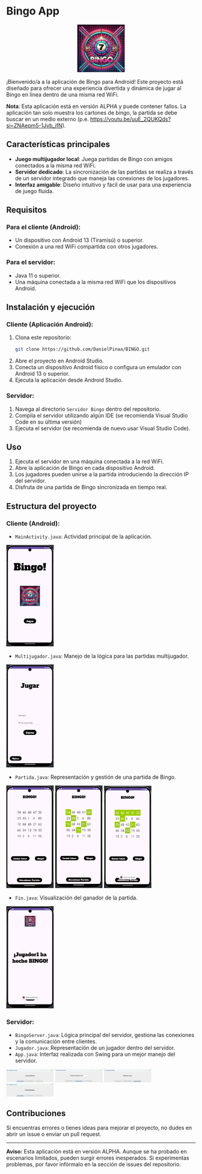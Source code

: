 # Bingo App 
<p align="center">
  <img src="readmeImages/logo.png" width="25%" height="25%">
</p>
¡Bienvenido/a a la aplicación de Bingo para Android! Este proyecto está diseñado para ofrecer una experiencia divertida y dinámica de jugar al Bingo en línea dentro de una misma red WiFi.

**Nota**: Esta aplicación está en versión ALPHA y puede contener fallos. La aplicación tan solo muestra los cartones de bingo, la partida se debe buscar en un medio externo (p.e. https://youtu.be/uuE_2QUKQds?si=ZNAepm5-1Jvb_ifN).

## Características principales

- **Juego multijugador local**: Juega partidas de Bingo con amigos conectados a la misma red WiFi.
- **Servidor dedicado**: La sincronización de las partidas se realiza a través de un servidor integrado que maneja las conexiones de los jugadores.
- **Interfaz amigable**: Diseño intuitivo y fácil de usar para una experiencia de juego fluida.

## Requisitos

### Para el cliente (Android):

- Un dispositivo con Android 13 (Tiramisú) o superior.
- Conexión a una red WiFi compartida con otros jugadores.

### Para el servidor:

- Java 11 o superior.
- Una máquina conectada a la misma red WiFi que los dispositivos Android.

## Instalación y ejecución

### Cliente (Aplicación Android):

1. Clona este repositorio:
   ```bash
   git clone https://github.com/DanielPinaa/BINGO.git
   ```
2. Abre el proyecto en Android Studio.
3. Conecta un dispositivo Android físico o configura un emulador con Android 13 o superior.
4. Ejecuta la aplicación desde Android Studio.

### Servidor:

1. Navega al directorio `Servidor Bingo` dentro del repositorio.
2. Compila el servidor utilizando algún IDE (se recomienda Visual Studio Code en su última versión)
3. Ejecuta el servidor (se recomienda de nuevo usar Visual Studio Code).

## Uso

1. Ejecuta el servidor en una máquina conectada a la red WiFi.
2. Abre la aplicación de Bingo en cada dispositivo Android.
3. Los jugadores pueden unirse a la partida introduciendo la dirección IP del servidor.
4. Disfruta de una partida de Bingo sincronizada en tiempo real.

## Estructura del proyecto

### Cliente (Android):

- `MainActivity.java`: Actividad principal de la aplicación.
<img src="readmeImages/menu_bingo.png" width="25%" height="25%">

- `Multijugador.java`: Manejo de la lógica para las partidas multijugador.
<img src="readmeImages/menu_jugar.png" width="25%" height="25%">

- `Partida.java`: Representación y gestión de una partida de Bingo.

<img src="readmeImages/bingo_vacio.png" width="25%" height="25%"> <img src="readmeImages/bingo_a_medias.png" width="25%" height="25%">
<img src="readmeImages/bingo_linea.png" width="25%" height="25%">


- `Fin.java`: Visualización del ganador de la partida.
<img src="readmeImages/bingo_completo.png" width="25%" height="25%">

### Servidor:

- `BingoServer.java`: Lógica principal del servidor, gestiona las conexiones y la comunicación entre clientes.
- `Jugador.java`: Representación de un jugador dentro del servidor.
- `App.java`: Interfaz realizada con Swing para un mejor manejo del servidor.

<img src="readmeImages/servidor_detenido.png" width="25%" height="25%"> <img src="readmeImages/servidor_iniciado.png" width="25%" height="25%">
<img src="readmeImages/partida_en_curso.png" width="25%" height="25%"> <img src="readmeImages/partida_terminada.png" width="25%" height="25%">

## Contribuciones

Si encuentras errores o tienes ideas para mejorar el proyecto, no dudes en abrir un issue o enviar un pull request.

---

**Aviso:** Esta aplicación está en versión ALPHA. Aunque se ha probado en escenarios limitados, pueden surgir errores inesperados. Si experimentas problemas, por favor infórmalo en la sección de issues del repositorio.

